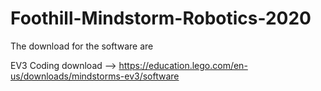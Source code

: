 # Foothill-Mindstorm-Robotics-2020
The download for the software are 

EV3 Coding download --> https://education.lego.com/en-us/downloads/mindstorms-ev3/software

